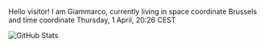 Hello visitor! I am Giammarco, currently living in space coordinate Brussels and time coordinate Thursday, 1 April, 20:26 CEST

![GitHub Stats](https://github-readme-stats.vercel.app/api?username=grcasanova)
